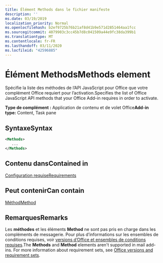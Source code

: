 ```yaml
---
title: Élément Methods dans le fichier manifeste
description: ''
ms.date: 03/19/2019
localization_priority: Normal
ms.openlocfilehash: b2ef9725b76b21af8d41b9e571d2851464aa1fcc
ms.sourcegitcommit: 4079903c3cc45b7d8c041509a44e9fc38da399b1
ms.translationtype: MT
ms.contentlocale: fr-FR
ms.lasthandoff: 03/11/2020
ms.locfileid: "42596885"
---
```

# <a name="methods-element"></a><span data-ttu-id="34ec7-102">Élément Methods</span><span class="sxs-lookup"><span data-stu-id="34ec7-102">Methods element</span></span>

<span data-ttu-id="34ec7-103">Spécifie la liste des méthodes de l’API JavaScript pour Office que votre complément Office requiert pour l’activation.</span><span class="sxs-lookup"><span data-stu-id="34ec7-103">Specifies the list of Office JavaScript API methods that your Office Add-in requires in order to activate.</span></span>

<span data-ttu-id="34ec7-104">**Type de complément :** Application de contenu et de volet Office</span><span class="sxs-lookup"><span data-stu-id="34ec7-104">**Add-in type:** Content, Task pane</span></span>

## <a name="syntax"></a><span data-ttu-id="34ec7-105">Syntaxe</span><span class="sxs-lookup"><span data-stu-id="34ec7-105">Syntax</span></span>

```XML
<Methods>
   ...
</Methods>
```

## <a name="contained-in"></a><span data-ttu-id="34ec7-106">Contenu dans</span><span class="sxs-lookup"><span data-stu-id="34ec7-106">Contained in</span></span>

[<span data-ttu-id="34ec7-107">Configuration requise</span><span class="sxs-lookup"><span data-stu-id="34ec7-107">Requirements</span></span>](requirements.md)

## <a name="can-contain"></a><span data-ttu-id="34ec7-108">Peut contenir</span><span class="sxs-lookup"><span data-stu-id="34ec7-108">Can contain</span></span>

[<span data-ttu-id="34ec7-109">Méthod</span><span class="sxs-lookup"><span data-stu-id="34ec7-109">Method</span></span>](method.md)

## <a name="remarks"></a><span data-ttu-id="34ec7-110">Remarques</span><span class="sxs-lookup"><span data-stu-id="34ec7-110">Remarks</span></span>

<span data-ttu-id="34ec7-111">Les **méthodes** et les éléments **Method** ne sont pas pris en charge dans les compléments de messagerie. Pour plus d’informations sur les ensembles de conditions requises, voir [versions d’Office et ensembles de conditions requises](../../develop/office-versions-and-requirement-sets.md).</span><span class="sxs-lookup"><span data-stu-id="34ec7-111">The **Methods** and **Method** elements aren't supported in mail add-ins. For more information about requirement sets, see [Office versions and requirement sets](../../develop/office-versions-and-requirement-sets.md).</span></span>

